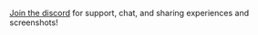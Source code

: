 [Join the discord](https://discord.gg/Kv6MdXY3fB) for support, chat, and sharing experiences and screenshots!